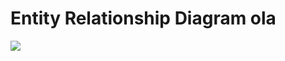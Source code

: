 # Entity Relationship Diagram ola
![](https://github.com/Integradora-bis/Proyecto/blob/master/cookie%20diagram.png)
